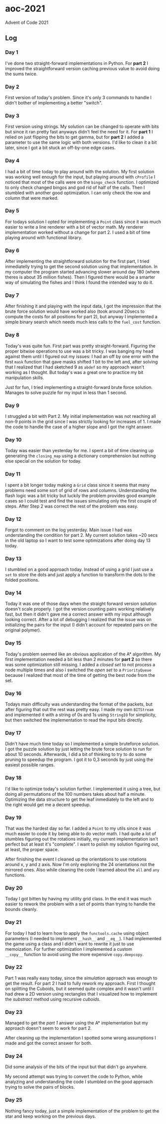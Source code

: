 # aoc-2021
Advent of Code 2021

## Log

### Day 1

I've done two straight-forward implementations in Python. For **part 2** I improved the straightforward version caching previous value to avoid doing the sums twice. 

### Day 2 

First version of today's problem. Since it's only 3 commands to handle I didn't bother of implementing a better "switch". 

### Day 3 

First version using strings. My solution can be changed to operate with bits but since it ran pretty fast anyways didn't feel the need for it. For **part 1** I relied on just flipping the bits to get gamma, but for **part 2** I added a parameter to use the same logic with both versions. I'd like to clean it a bit later, since I got a bit stuck an off-by-one edge cases.

### Day 4 

I had a bit of time today to play around with the solution. My first solution was working well enough for the input, but playing around with `cProfile` I noticed that most of the calls were on the `bingo_check` function. I optimized to only check changed bingos and god rid of half of the calls. Then I stumbled with another good optimization. I can only check the row and column that were marked. 

### Day 5

For todays solution I opted for implementing a `Point` class since it was much easier to write a line renderer with a bit of vector math. My renderer implementation worked without a change for part 2. I used a bit of time playing around with functional library. 

### Day 6 

After implementing the straightforward solution for the first part, I tried inmediatelly trying to get the second solution using that implementation. In my computer the program started advancing slower around day 180 (where theres is about 35 million fishes). Then I figured there would be a smarter way of simulating the fishes and I think I found the intended way to do it. 

### Day 7

After finishing it and playing with the input data, I got the impression that the brute force solution would have worked also (took around 20secs to compute the costs for all positions for part 2), but anyway I implemented a simple binary search which needs much less calls to the `fuel_cost` function. 

### Day 8

Today's was quite fun. First part was pretty straight-forward. Figuring the proper bitwise operations to use was a bit tricky. I was banging my head against them until I figured out my issues: I had an off by one error with the first `mask` function that gave masks shifted 1 bit to the left and, after solving that I realized that I had sketched 9 as `abdef` so my approach wasn't working as I thought. But today's was a great one to practice my bit manipulation skills. 

Just for fun, I tried implementing a straight-forward brute force solution. Manages to solve puzzle for my input in less than 1 second.

### Day 9

I struggled a bit with Part 2. My initial implementation was not reaching all non-9 points in the grid since I was strictly looking for increases of 1. I made the code to handle the case of a higher slope and I got the right answer.

### Day 10

Today was easier than yesterday for me. I spent a bit of time cleaning up generating the `closing_map` using a dictionary comprehension but nothing else special on the solution for today. 

### Day 11

I spent a bit longer today making a `Grid` class since it seems that many problems need some sort of grid of rows and columns. Understanding the flash logic was a bit tricky but luckily the problem provides good example cases so I could test and find the issues simulating only the first couple of steps. After Step 2 was correct the rest of the problem was easy. 

### Day 12

Forgot to comment on the log yesterday. Main issue I had was understanding the condition for part 2. My current solution takes ~20 secs in the old laptop so I want to test some optimizations after doing day 13 today. 

### Day 13

I stumbled on a good approach today. Instead of using a grid I just use a `set` to store the dots and just apply a function to transform the dots to the folded positions. 

### Day 14

Today it was one of those days when the straight forward version solution doesn't scale properly. I got the version counting pairs working relatively fast, but then it didn't gave me a correct answer with my input although looking correct. After a lot of debugging I realized that the issue was on initializing the pairs for the input (I didn't account for repeated pairs on the original polymer). 

### Day 15

Today's problem seemed like an obvious application of the A* algorithm. My first implementation needed a bit less than 2 minutes for **part 2** so there was some optimization still missing. I added a *closed set* to not process a node multiple times and also i switched the *open set* to a `PriorityQueue` because I realized that most of the time of getting the best node from the set.

### Day 16

Todays main difficulty was understanding the format of the packets, but after figuring that out the rest was pretty easy. I made my own `BITStream` and implemented it with a string of 0s and 1s using `StringIO` for simplicity, but then switched the implementation to read the input bits directly.

### Day 17

Didn't have much time today so I implemented a simple bruteforce solution. I got the puzzle solution by just letting the brute force solution to run for about 10 seconds. Afterwards, I did a bit of thinking to try to do some pruning to speedup the program. I got it to 0,3 seconds by just using the easiest possible ranges. 

### Day 18

I'd like to optimize today's solution further. I implemented it using a tree, but doing all permutations of the 100 numbers takes about half a minute. Optimizing the data structure to get the leaf inmediately to the left and to the right would get me a decent speedup.

### Day 19

That was the hardest day so far. I added a `Point` to my utils since it was much easier to code it by being able to do vector math. I had quite a lot of stumbles figuring out the rotations initially, my current implementation isn't perfect but at least it's "complete". I want to polish my solution figuring out, at least, the proper space. 

After finishing the event I cleaned up the orientations to use rotations around x, y and z axis. Now I'm only exploring the 24 orientations not the mirrored ones. Also while cleaning the code I learned about the `all` and `any` functions.

### Day 20 

Today I got bitten by having my utility grid class. In the end it was much easier to rework the problem with a set of points than trying to handle the bounds cleanly. 

### Day 21

For today I had to learn how to apply the `functools.cache` using object parameters (I needed to implement `__hash__` and `__eq__`). I had implemented the game using a class and I didn't want to rewrite it just to use memoization. For further optimization I implemented a custom `__copy__` function to avoid using the more expensive `copy.deepcopy`.

### Day 22

Part 1 was really easy today, since the *simulation* approach was enough to get the result. For part 2 I had to fully rework my approach. First I thought on splitting the Cuboids, but it seemed quite complex and it wasn't until I had drew a 2D version using rectangles that I visualized how to implement the *substract* method using recursive *cuboids*.

### Day 23

Managed to get the *part 1* answer using the A* implementation but my approach doesn't seem to work for part 2. 

After cleaning up the implementation I spotted some wrong assumptions I made and got the correct answer for both.  

### Day 24

Did some analysis of the bits of the input but that didn't go anywhere.

My second attempt was trying to convert the code to Python, while analyzing and understanding the code I stumbled on the good approach trying to solve the pairs of blocks.

### Day 25

Nothing fancy today, just a simple implementation of the problem to get the star and keep working on the previous days. 